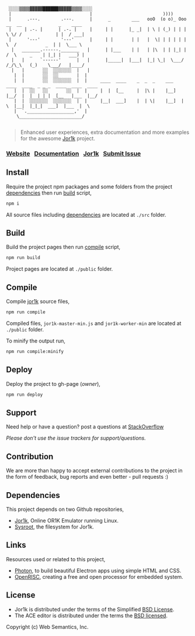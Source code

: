 ```

 ░░░░▒▒▒▒▓▓▓▓▓██████▓▓▓▓▓▒▒▒▒░░░░
 |                              |                           ))))
 |      .---.        .---.      |      _        ___   ooO  (o o)_ Ooo  __  __              _    ____  
 |     | .-. |      | .-. |     |     | |      |_ _|  | \ | (_) | | |  \ \/ /             | |  / ___|
 |      '---'        '---'      |     | |       | |   |  \| | | | | |   \  /           _  | |  \___ \
  |   _______.------._______   |      | |___    | |   | |\  | | |_| |   /  \     _    | |_| |   ___) |   
  |   |      `------'      |   |      |_____|  |___|  |_| \_|  \___/   /_/\_\   (_)    \___/   |____/  
  |   |       ░░  ░░░░░░░  |   |     
   |  |       ░░  ░░       |  |
   |  |       ░░  ░░░░░░░  |  |     ____  ____    _  _  _    ___   ____  ____  _ _ _  ____  ____  ____
   |  |  ░░   ░░       ░░  |  |     |  |  [__     |  |\ |    |__]  |__/  |  |  | | |  [__   |___  |__/
   |  |  ░░░░░░░  ░░░░░░░  |  |     |__|  ___]    |  | \|    |__]  |  \  |__|  |_|_|  ___]  |___  |  \
   |  `.__________________,'  |
    \________________________/


```

> Enhanced user experiences, extra documentation and more examples for the awesome [Jor1k](https://github.com/s-macke/jor1k) project.

### [Website](https://websemantics.github.io/linux.js)&nbsp;&nbsp;&nbsp;[Documentation](https://websemantics.github.io/linux.js/documentation)&nbsp;&nbsp;&nbsp;[Jor1k](https://s-macke.github.io/jor1k/)&nbsp;&nbsp;&nbsp;[Submit Issue](https://github.com/websemantics/linux.js/issues)

## Install

Require the project npm packages and some folders from the project [dependencies](#dependencies) then run [build](#build) script,

```bash
npm i
```

All source files including [dependencies](#dependencies) are located at `./src` folder.

## Build

Build the project pages then run [compile](#compile) script,

```bash
npm run build
```

Project pages are located at `./public` folder.

## Compile

Compile [jor1k](https://github.com/s-macke/jor1k) source files,

```bash
npm run compile
```

Compiled files, `jor1k-master-min.js` and `jor1k-worker-min` are located at `./public` folder.

To minify the output run,

```bash
npm run compile:minify
```

## Deploy

Deploy the project to gh-page (*owner*),

```bash
npm run deploy
```

## Support

Need help or have a question? post a questions at [StackOverflow](https://stackoverflow.com/questions/tagged/linux.js+jor1k)

*Please don't use the issue trackers for support/questions.*

## Contribution

We are more than happy to accept external contributions to the project in the form of feedback, bug reports and even better - pull requests :)

## Dependencies

This project depends on two Github repositories,

- [Jor1k](https://github.com/s-macke/jor1k), Online OR1K Emulator running Linux.
- [Sysroot](https://github.com/s-macke/jor1k-sysroot), the filesystem for Jor1k.

## Links

Resources used or related to this project,

- [Photon](https://github.com/connors/photon), to build beautiful Electron apps using simple HTML and CSS.
- [OpenRISC](http://openrisc.io/), creating a free and open processor for embedded system.

## License

- Jor1k is distributed under the terms of the Simplified [BSD License](https://raw.githubusercontent.com/s-macke/jor1k/master/LICENSE.md).
- The ACE editor is distributed under the terms the [BSD licensed](https://raw.githubusercontent.com/ajaxorg/ace/master/LICENSE).

Copyright (c) Web Semantics, Inc.
